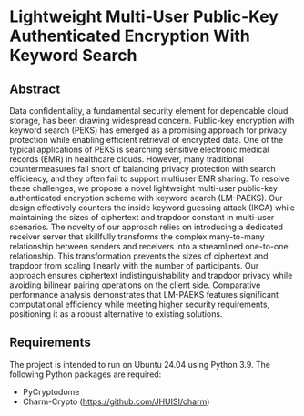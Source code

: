# Lightweight Multi-User Public-Key Authenticated  Encryption With Keyword Search

## Abstract

 Data confidentiality, a fundamental security element for dependable cloud storage, has been drawing widespread concern. Public-key encryption with keyword search (PEKS) has emerged as a promising approach for privacy protection while enabling efficient retrieval of encrypted data. One of the typical applications of PEKS is searching sensitive electronic medical records (EMR) in healthcare clouds. However, many traditional countermeasures fall short of balancing privacy protection with search efficiency, and they often fail to support multiuser EMR sharing. To resolve these challenges, we propose a novel lightweight multi-user public-key authenticated encryption scheme with keyword search (LM-PAEKS). Our design effectively counters the inside keyword guessing attack (IKGA) while maintaining the sizes of ciphertext and trapdoor constant in multi-user scenarios. The novelty of our approach relies on introducing a dedicated receiver server that skillfully transforms the complex many-to-many relationship between senders and receivers into a streamlined one-to-one relationship. This transformation prevents the sizes of ciphertext and trapdoor from scaling linearly with the number of participants. Our approach ensures ciphertext indistinguishability and trapdoor privacy while avoiding bilinear pairing operations on the client side. Comparative performance analysis demonstrates that LM-PAEKS features significant computational efficiency while meeting higher security requirements, positioning it as a robust alternative to existing solutions.

## Requirements

 The project is intended to run on Ubuntu 24.04 using Python 3.9. The following Python packages are required:

- PyCryptodome
- Charm-Crypto (https://github.com/JHUISI/charm)
